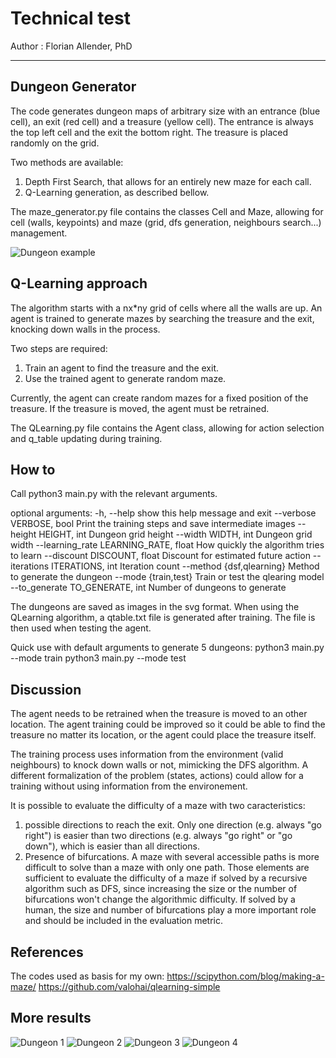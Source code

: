 # Technical test
Author : Florian Allender, PhD
***

## Dungeon Generator

The code generates dungeon maps of arbitrary size with an entrance (blue cell), an exit (red cell) and a treasure (yellow cell). The entrance is always the top left cell and the exit the bottom right. The treasure is placed randomly on the grid.

Two methods are available:
1. Depth First Search, that allows for an entirely new maze for each call.
2. Q-Learning generation, as described bellow.

The maze_generator.py file contains the classes Cell and Maze, allowing for cell (walls, keypoints) and maze (grid, dfs generation, neighbours search...) management.

![Dungeon example](https://github.com/AllFlorian/Imki_Project/blob/main/dungeon_test_0.svg)

## Q-Learning approach

The algorithm starts with a nx*ny grid of cells where all the walls are up.
An agent is trained to generate mazes by searching the treasure and the exit, knocking down walls in the process.

Two steps are required: 
1. Train an agent to find the treasure and the exit. 
2. Use the trained agent to generate random maze.

Currently, the agent can create random mazes for a fixed position of the treasure. If the treasure is moved, the agent must be retrained.

The QLearning.py file contains the Agent class, allowing for action selection and q_table updating during training.

## How to

Call python3 main.py with the relevant arguments.

optional arguments:
  -h, --help            show this help message and exit
  --verbose VERBOSE, bool     Print the training steps and save intermediate images
  --height HEIGHT, int       Dungeon grid height
  --width WIDTH, int         Dungeon grid width
  --learning_rate LEARNING_RATE, float
                        How quickly the algorithm tries to learn
  --discount DISCOUNT, float   Discount for estimated future action
  --iterations ITERATIONS, int
                        Iteration count
  --method {dsf,qlearning}
                        Method to generate the dungeon
  --mode {train,test}   Train or test the qlearing model
  --to_generate TO_GENERATE, int
                        Number of dungeons to generate
                        
The dungeons are saved as images in the svg format.
When using the QLearning algorithm, a qtable.txt file is generated after training. The file is then used when testing the agent.

Quick use with default arguments to generate 5 dungeons:
python3 main.py --mode train
python3 main.py --mode test

## Discussion

The agent needs to be retrained when the treasure is moved to an other location. The agent training could be improved so it could be able to find the treasure no matter its location, or the agent could place the treasure itself.

The training process uses information from the environment (valid neighbours) to knock down walls or not, mimicking the DFS algorithm. A different formalization of the problem (states, actions) could allow for a training without using information from the environement.

It is possible to evaluate the difficulty of a maze with two caracteristics:
1. possible directions to reach the exit. Only one direction (e.g. always "go right") is easier than two directions (e.g. always "go right" or "go down"), which is easier than all directions.
2. Presence of bifurcations. A maze with several accessible paths is more difficult to solve than a maze with only one path.
Those elements are sufficient to evaluate the difficulty of a maze if solved by a recursive algorithm such as DFS, since increasing the size or the number of bifurcations won't change the algorithmic difficulty. If solved by a human, the size and number of bifurcations play a more important role and should be included in the evaluation metric.

## References 

The codes used as basis for my own:
https://scipython.com/blog/making-a-maze/
https://github.com/valohai/qlearning-simple

## More results
![Dungeon 1](https://github.com/AllFlorian/Imki_Project/blob/main/dungeon_test_1.svg)
![Dungeon 2](https://github.com/AllFlorian/Imki_Project/blob/main/dungeon_test_2.svg)
![Dungeon 3](https://github.com/AllFlorian/Imki_Project/blob/main/dungeon_test_3.svg)
![Dungeon 4](https://github.com/AllFlorian/Imki_Project/blob/main/dungeon_test_4.svg)
